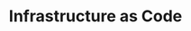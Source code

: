 ---
title: Infrastructure as Code
no_overview: true
meta_desc: Infrastructure as Code submenu for getting started with Pulumi.
redirect_to: /docs/get-started/
menu:
    get-started:
        name: Infrastructure as Code
        parent: get-started-home
        identifier: iac-get-started
        weight: 20
---
